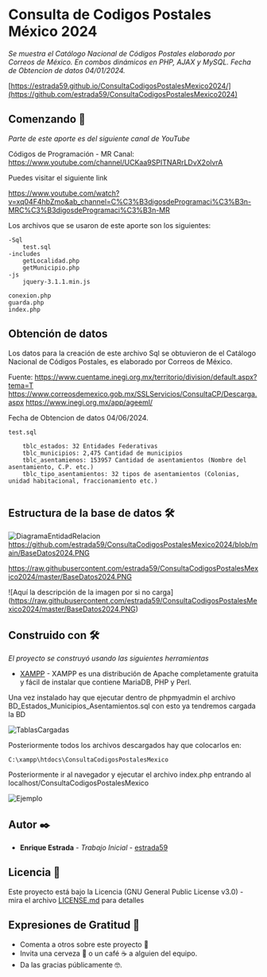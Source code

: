 # Consulta de Codigos Postales México 2024

_Se muestra el Catálogo Nacional de Códigos Postales elaborado por Correos de México. En combos dinámicos en PHP, AJAX y MySQL. Fecha de Obtencion de datos 04/01/2024._

[https://estrada59.github.io/ConsultaCodigosPostalesMexico2024/](https://github.com/estrada59/ConsultaCodigosPostalesMexico2024)

## Comenzando 🚀

_Parte de este aporte es del siguiente canal de YouTube_

Códigos de Programación - MR Canal: https://www.youtube.com/channel/UCKaa9SPITNARrLDvX2olvrA

Puedes visitar el siguiente link

https://www.youtube.com/watch?v=xq04F4hbZmo&ab_channel=C%C3%B3digosdeProgramaci%C3%B3n-MRC%C3%B3digosdeProgramaci%C3%B3n-MR

Los archivos que se usaron de este aporte son los siguientes:

```
-Sql
    test.sql
-includes
    getLocalidad.php
    getMunicipio.php
-js
    jquery-3.1.1.min.js

conexion.php
guarda.php
index.php

```
## Obtención de datos

Los datos para la creación de este archivo Sql  se obtuvieron de el Catálogo Nacional de Códigos Postales,
es elaborado por Correos de México.

Fuente:     https://www.cuentame.inegi.org.mx/territorio/division/default.aspx?tema=T
            https://www.correosdemexico.gob.mx/SSLServicios/ConsultaCP/Descarga.aspx
            https://www.inegi.org.mx/app/ageeml/
            
Fecha de Obtencion de datos 04/06/2024.

```
test.sql

    tblc_estados: 32 Entidades Federativas
    tblc_municipios: 2,475 Cantidad de municipios
    tblc_asentamienos: 153957 Cantidad de asentamientos (Nombre del asentamiento, C.P. etc.)
    tblc_tipo_asentamientos: 32 tipos de asentamientos (Colonias, unidad habitacional, fraccionamiento etc.)
   
```
## Estructura de la base de datos 🛠️

![DiagramaEntidadRelacion](https://user-images.githubusercontent.com/6250793/121298464-86bd7400-c8b9-11eb-8f10-05101a22f3db.png)
https://github.com/estrada59/ConsultaCodigosPostalesMexico2024/blob/main/BaseDatos2024.PNG

https://raw.githubusercontent.com/estrada59/ConsultaCodigosPostalesMexico2024/master/BaseDatos2024.PNG

<span>![</span><span>Aquí la descripción de la imagen por si no carga</span><span>]</span><span>(</span><span>https://raw.githubusercontent.com/estrada59/ConsultaCodigosPostalesMexico2024/master/BaseDatos2024.PNG</span><span>)</span>


## Construido con 🛠️

_El proyecto se construyó usando las siguientes herramientas_


* [XAMPP](https://www.apachefriends.org/es/index.html) - XAMPP es una distribución de Apache completamente gratuita y fácil de instalar que contiene MariaDB, PHP y Perl.

Una vez instalado hay que ejecutar dentro de phpmyadmin el archivo BD_Estados_Municipios_Asentamientos.sql
con esto ya tendremos cargada la BD

![TablasCargadas](https://user-images.githubusercontent.com/6250793/121299495-229baf80-c8bb-11eb-9e43-631099f68497.png)

Posteriormente todos los archivos descargados hay que colocarlos en:

```
C:\xampp\htdocs\ConsultaCodigosPostalesMexico
```
Posteriormente ir al navegador y ejecutar el archivo index.php entrando al localhost/ConsultaCodigosPostalesMexico

![Ejemplo](https://user-images.githubusercontent.com/6250793/121299733-7ad2b180-c8bb-11eb-9ce4-5f066c57763d.png)


## Autor ✒️

* **Enrique Estrada** - *Trabajo Inicial* - [estrada59](https://github.com/estrada59)



## Licencia 📄

Este proyecto está bajo la Licencia (GNU General Public License v3.0) - mira el archivo [LICENSE.md](LICENSE.md) para detalles


## Expresiones de Gratitud 🎁

* Comenta a otros sobre este proyecto 📢
* Invita una cerveza 🍺 o un café ☕ a alguien del equipo. 
* Da las gracias públicamente 🤓.

